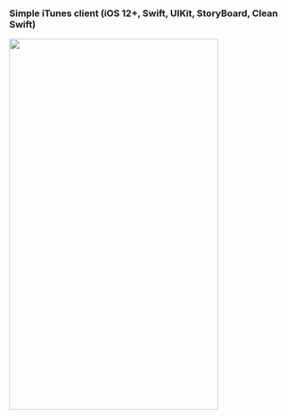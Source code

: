 ### Simple iTunes client (iOS 12+, Swift, UIKit, StoryBoard, Clean Swift)

<img src="https://media.giphy.com/media/9rWTRHpF99qSXBVZmW/giphy.gif" width="375" height="667" />
